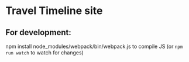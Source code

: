 # Travel Timeline site
## For development:
npm install
node_modules/webpack/bin/webpack.js to compile JS (or `npm run watch` to watch for changes)

